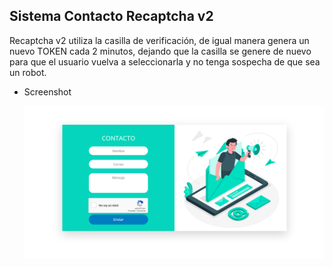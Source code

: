 ## Sistema Contacto Recaptcha v2

Recaptcha v2 utiliza la casilla de verificación, de igual manera genera un nuevo TOKEN cada 2 minutos, dejando que la casilla se genere de nuevo para que el usuario vuelva a seleccionarla y no tenga sospecha de que sea un robot.

- Screenshot

  ![Sistema Contacto](img/e.png "Sistema Contacto")
